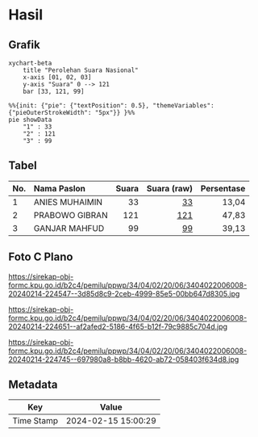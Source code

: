 # Hasil

## Grafik

```mermaid
xychart-beta
    title "Perolehan Suara Nasional"
    x-axis [01, 02, 03]
    y-axis "Suara" 0 --> 121
    bar [33, 121, 99]
```

```mermaid
%%{init: {"pie": {"textPosition": 0.5}, "themeVariables": {"pieOuterStrokeWidth": "5px"}} }%%
pie showData
    "1" : 33
    "2" : 121
    "3" : 99
```

## Tabel

| No. | Nama Paslon    | Suara | Suara (raw) | Persentase |
|:--- |:-------------- | -----:| -----------:| ----------:|
| 1   | ANIES MUHAIMIN | 33    | [33][p-1]   | 13,04      |
| 2   | PRABOWO GIBRAN | 121   | [121][p-2]  | 47,83      |
| 3   | GANJAR MAHFUD  | 99    | [99][p-3]   | 39,13      |


[p-1]: https://github.com/gigit-pemilu/pemilu-2024/blob/main/pilpres/hitung-suara/sub/34-di-yogyakarta/sub/04-sleman/sub/02-godean/sub/2006-sidoarum/sub/008-tps/sub/paslon-1.txt
[p-2]: https://github.com/gigit-pemilu/pemilu-2024/blob/main/pilpres/hitung-suara/sub/34-di-yogyakarta/sub/04-sleman/sub/02-godean/sub/2006-sidoarum/sub/008-tps/sub/paslon-2.txt
[p-3]: https://github.com/gigit-pemilu/pemilu-2024/blob/main/pilpres/hitung-suara/sub/34-di-yogyakarta/sub/04-sleman/sub/02-godean/sub/2006-sidoarum/sub/008-tps/sub/paslon-3.txt

## Foto C Plano

https://sirekap-obj-formc.kpu.go.id/b2c4/pemilu/ppwp/34/04/02/20/06/3404022006008-20240214-224547--3d85d8c9-2ceb-4999-85e5-00bb647d8305.jpg

https://sirekap-obj-formc.kpu.go.id/b2c4/pemilu/ppwp/34/04/02/20/06/3404022006008-20240214-224651--af2afed2-5186-4f65-b12f-79c9885c704d.jpg

https://sirekap-obj-formc.kpu.go.id/b2c4/pemilu/ppwp/34/04/02/20/06/3404022006008-20240214-224745--697980a8-b8bb-4620-ab72-058403f634d8.jpg


## Metadata

| Key        | Value               |
| ---------- | ------------------- |
| Time Stamp | 2024-02-15 15:00:29 |



